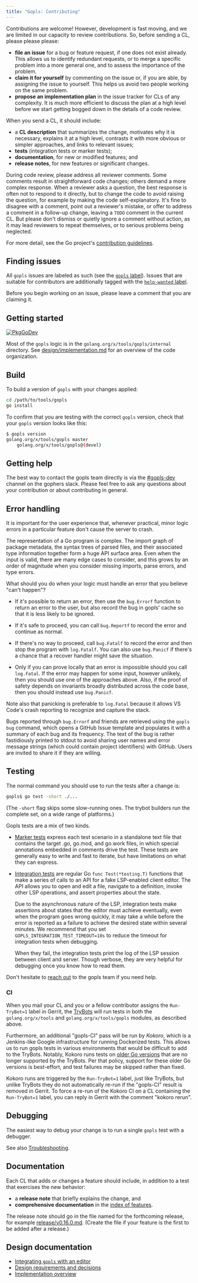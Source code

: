 ```yaml
---
title: "Gopls: Contributing"
---
```


Contributions are welcome! However, development is fast moving,
and we are limited in our capacity to review contributions.
So, before sending a CL, please please please:

- **file an issue** for a bug or feature request, if one does not
  exist already. This allows us to identify redundant requests, or to
  merge a specific problem into a more general one, and to assess the
  importance of the problem.
- **claim it for yourself** by commenting on the issue or, if you are
  able, by assigning the issue to yourself. This helps us avoid two
  people working on the same problem.
- **propose an implementation plan** in the issue tracker for CLs of
  any complexity. It is much more efficient to discuss the plan at a
  high level before we start getting bogged down in the details of
  a code review.

When you send a CL, it should include:

- a **CL description** that summarizes the change,
  motivates why it is necessary,
  explains it at a high level,
  contrasts it with more obvious or simpler approaches, and
  links to relevant issues;
- **tests** (integration tests or marker tests);
- **documentation**, for new or modified features; and
- **release notes**, for new features or significant changes.

During code review, please address all reviewer comments.
Some comments result in straightforward code changes;
others demand a more complex response.
When a reviewer asks a question, the best response is
often not to respond to it directly, but to change the
code to avoid raising the question,
for example by making the code self-explanatory.
It's fine to disagree with a comment,
point out a reviewer's mistake,
or offer to address a comment in a follow-up change,
leaving a `TODO` comment in the current CL.
But please don't dismiss or quietly ignore a comment without action,
as it may lead reviewers to repeat themselves,
or to serious problems being neglected.

For more detail, see the Go project's
[contribution guidelines](https://golang.org/doc/contribute.html).

## Finding issues

All `gopls` issues are labeled as such (see the [`gopls` label][issue-gopls]).
Issues that are suitable for contributors are additionally tagged with the
[`help-wanted` label][issue-wanted].

Before you begin working on an issue, please leave a comment that you are
claiming it.

## Getting started

[![PkgGoDev](https://pkg.go.dev/badge/golang.org/x/tools/gopls/internal)](https://pkg.go.dev/golang.org/x/tools/gopls/internal)

Most of the `gopls` logic is in the `golang.org/x/tools/gopls/internal` directory.
See [design/implementation.md](./design/implementation.md) for an overview of the code organization.

## Build

To build a version of `gopls` with your changes applied:

```bash
cd /path/to/tools/gopls
go install
```

To confirm that you are testing with the correct `gopls` version, check that
your `gopls` version looks like this:

```bash
$ gopls version
golang.org/x/tools/gopls master
    golang.org/x/tools/gopls@(devel)
```

## Getting help

The best way to contact the gopls team directly is via the
[#gopls-dev](https://app.slack.com/client/T029RQSE6/CRWSN9NCD) channel on the
gophers slack. Please feel free to ask any questions about your contribution or
about contributing in general.


## Error handling

It is important for the user experience that, whenever practical,
minor logic errors in a particular feature don't cause the server to
crash.

The representation of a Go program is complex. The import graph of
package metadata, the syntax trees of parsed files, and their
associated type information together form a huge API surface area.
Even when the input is valid, there are many edge cases to consider,
and this grows by an order of magnitude when you consider missing
imports, parse errors, and type errors.

What should you do when your logic must handle an error that you
believe "can't happen"?

- If it's possible to return an error, then use the `bug.Errorf`
  function to return an error to the user, but also record the bug in
  gopls' cache so that it is less likely to be ignored.

- If it's safe to proceed, you can call `bug.Reportf` to record the
  error and continue as normal.

- If there's no way to proceed, call `bug.Fatalf` to record the error
  and then stop the program with `log.Fatalf`. You can also use
  `bug.Panicf` if there's a chance that a recover handler might save
  the situation.

- Only if you can prove locally that an error is impossible should you
  call `log.Fatal`. If the error may happen for some input, however
  unlikely, then you should use one of the approaches above. Also, if
  the proof of safety depends on invariants broadly distributed across
  the code base, then you should instead use `bug.Panicf`.

Note also that panicking is preferable to `log.Fatal` because it
allows VS Code's crash reporting to recognize and capture the stack.

Bugs reported through `bug.Errorf` and friends are retrieved using the
`gopls bug` command, which opens a GitHub Issue template and populates
it with a summary of each bug and its frequency.
The text of the bug is rather fastidiously printed to stdout to avoid
sharing user names and error message strings (which could contain
project identifiers) with GitHub.
Users are invited to share it if they are willing.

## Testing

The normal command you should use to run the tests after a change is:

```bash
gopls$ go test -short ./...
```

(The `-short` flag skips some slow-running ones. The trybot builders
run the complete set, on a wide range of platforms.)

Gopls tests are a mix of two kinds.

- [Marker tests](https://golang.org/x/tools/gopls/internal/test/marker) express each test scenario
  in a standalone text file that contains the target .go, go.mod, and
  go.work files, in which special annotations embedded in comments
  drive the test. These tests are generally easy to write and fast
  to iterate, but have limitations on what they can express.

- [Integration tests](https://golang.org/x/tools/gopls/internal/test/integration) are regular Go
  `func Test(*testing.T)` functions that make a series of calls to an
  API for a fake LSP-enabled client editor. The API allows you to open
  and edit a file, navigate to a definition, invoke other LSP
  operations, and assert properties about the state.

  Due to the asynchronous nature of the LSP, integration tests make
  assertions about states that the editor must achieve eventually,
  even when the program goes wrong quickly, it may take a while before
  the error is reported as a failure to achieve the desired state
  within several minutes. We recommend that you set
  `GOPLS_INTEGRATION_TEST_TIMEOUT=10s` to reduce the timeout for
  integration tests when debugging.

  When they fail, the integration tests print the log of the LSP
  session between client and server. Though verbose, they are very
  helpful for debugging once you know how to read them.

Don't hesitate to [reach out](#getting-help) to the gopls team if you
need help.

### CI

When you mail your CL and you or a fellow contributor assigns the
`Run-TryBot=1` label in Gerrit, the
[TryBots](https://golang.org/doc/contribute.html#trybots) will run tests in
both the `golang.org/x/tools` and `golang.org/x/tools/gopls` modules, as
described above.

Furthermore, an additional "gopls-CI" pass will be run by _Kokoro_, which is a
Jenkins-like Google infrastructure for running Dockerized tests. This allows us
to run gopls tests in various environments that would be difficult to add to
the TryBots. Notably, Kokoro runs tests on
[older Go versions](index.md#supported-go-versions) that are no longer supported
by the TryBots. Per that policy, support for these older Go versions is
best-effort, and test failures may be skipped rather than fixed.

Kokoro runs are triggered by the `Run-TryBot=1` label, just like TryBots, but
unlike TryBots they do not automatically re-run if the "gopls-CI" result is
removed in Gerrit. To force a re-run of the Kokoro CI on a CL containing the
`Run-TryBot=1` label, you can reply in Gerrit with the comment "kokoro rerun".

## Debugging

The easiest way to debug your change is to run a single `gopls` test with a
debugger.

See also [Troubleshooting](troubleshooting.md#troubleshooting).

<!--TODO(rstambler): Add more details about the debug server and viewing
telemetry.-->

[issue-gopls]: https://github.com/golang/go/issues?utf8=%E2%9C%93&q=is%3Aissue+is%3Aopen+label%3Agopls "gopls issues"
[issue-wanted]: https://github.com/golang/go/issues?utf8=✓&q=is%3Aissue+is%3Aopen+label%3Agopls+label%3A"help+wanted" "help wanted"

## Documentation

Each CL that adds or changes a feature should include, in addition to
a test that exercises the new behavior:

- a **release note** that briefly explains the change, and
- **comprehensive documentation** in the [index of features](features/).

The release note should go in the file named for the forthcoming
release, for example [release/v0.16.0.md](release/v0.16.0.md). (Create
the file if your feature is the first to be added after a release.)

## Design documentation

* [Integrating `gopls` with an editor](design/integrating.md)
* [Design requirements and decisions](design/design.md)
* [Implementation overview](design/implementation.md)
